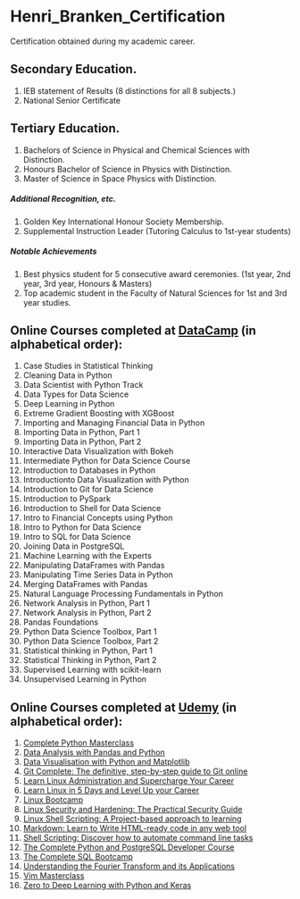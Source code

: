 # Henri_Branken_Certification
Certification obtained during my academic career.

## Secondary Education.  
1.  IEB statement of Results (8 distinctions for all 8 subjects.)
2.  National Senior Certificate

## Tertiary Education.
1.  Bachelors of Science in Physical and Chemical Sciences with Distinction.
2.  Honours Bachelor of Science in Physics with Distinction.
3.  Master of Science in Space Physics with Distinction.
##### Additional Recognition, etc.
1.  Golden Key International Honour Society Membership.
2.  Supplemental Instruction Leader (Tutoring Calculus to 1st-year students)
##### Notable Achievements
1.  Best physics student for 5 consecutive award ceremonies. (1st year, 2nd year, 3rd year, Honours & Masters)
2.  Top academic student in the Faculty of Natural Sciences for 1st and 3rd year studies.

## Online Courses completed at [DataCamp](https://www.datacamp.com/) (in alphabetical order):
1.  Case Studies in Statistical Thinking
2.  Cleaning Data in Python
3.  Data Scientist with Python Track
4.  Data Types for Data Science
5.  Deep Learning in Python
6.  Extreme Gradient Boosting with XGBoost
7.  Importing and Managing Financial Data in Python
8.  Importing Data in Python, Part 1
9.  Importing Data in Python, Part 2
10.  Interactive Data Visualization with Bokeh
11.  Intermediate Python for Data Science Course
12.  Introduction to Databases in Python
13.  Introductionto Data Visualization with Python
14.  Introduction to Git for Data Science
15.  Introduction to PySpark
16.  Introduction to Shell for Data Science
17.  Intro to Financial Concepts using Python
18.  Intro to Python for Data Science
19.  Intro to SQL for Data Science
20.  Joining Data in PostgreSQL
21.  Machine Learning with the Experts
22.  Manipulating DataFrames with Pandas
23.  Manipulating Time Series Data in Python
24.  Merging DataFrames with Pandas
25.  Natural Language Processing Fundamentals in Python
26.  Network Analysis in Python, Part 1
27.  Network Analysis in Python, Part 2
28.  Pandas Foundations
29.  Python Data Science Toolbox, Part 1
30.  Python Data Science Toolbox, Part 2
31.  Statistical thinking in Python, Part 1
32.  Statistical Thinking in Python, Part 2
33.  Supervised Learning with scikit-learn
34.  Unsupervised Learning in Python

## Online Courses completed at [Udemy](https://www.udemy.com/) (in alphabetical order):
1.  [Complete Python Masterclass](https://www.udemy.com/python-the-complete-python-developer-course/)
2.  [Data Analysis with Pandas and Python](https://www.udemy.com/data-analysis-with-pandas/)
3.  [Data Visualisation with Python and Matplotlib](https://www.udemy.com/data-visualization-with-python-and-matplotlib/)
4.  [Git Complete:  The definitive, step-by-step guide to Git online](https://www.udemy.com/git-complete/)
5.  [Learn Linux Administration and Supercharge Your Career](https://www.udemy.com/linux-administration/)
6.  [Learn Linux in 5 Days and Level Up your Career](https://www.udemy.com/learn-linux-in-5-days/)
7.  [Linux Bootcamp](https://www.udemy.com/linux-commands/)
8.  [Linux Security and Hardening:  The Practical Security Guide](https://www.udemy.com/linux-security/)
9.  [Linux Shell Scripting:  A Project-based approach to learning](https://www.udemy.com/linux-shell-scripting-projects/)
10. [Markdown:  Learn to Write HTML-ready code in any web tool](https://www.udemy.com/markdown-write-html-ready-content-in-ghost-other-web-tools/)
11. [Shell Scripting:  Discover how to automate command line tasks](https://www.udemy.com/shell-scripting-linux/)
12. [The Complete Python and PostgreSQL Developer Course](https://www.udemy.com/the-complete-python-postgresql-developer-course/)
13. [The Complete SQL Bootcamp](https://www.udemy.com/the-complete-sql-bootcamp/)
14. [Understanding the Fourier Transform and its Applications](https://www.udemy.com/fourier-transform-mxc/)
15. [Vim Masterclass](https://www.udemy.com/vim-commands-cheat-sheet/)
16. [Zero to Deep Learning with Python and Keras](https://www.udemy.com/zero-to-deep-learning/)
